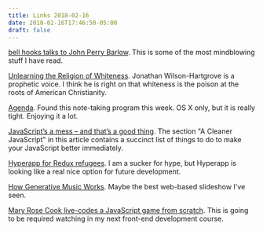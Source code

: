 ```yaml
---
title: Links 2018-02-16
date: 2018-02-16T17:46:50-05:00
draft: false
---
```


[bell hooks talks to John Perry Barlow](https://www.lionsroar.com/bell-hooks-talks-to-john-perry-barlow/). This is some of the most mindblowing stuff I have read.

[Unlearning the Religion of Whiteness](https://collegevilleinstitute.org/bearings/unlearning-religion-whiteness/). Jonathan Wilson-Hartgrove is a prophetic voice. I think he is right on that whiteness is the poison at the roots of American Christianity.

[Agenda](https://agenda.com/?utm_source=offscreenmag_com&utm_medium=email&utm_campaign=newsletter). Found this note-taking program this week. OS X only, but it is really tight. Enjoying it a lot.

[JavaScript’s a mess – and that’s a good thing](http://2ality.com/2018/02/js-backward-compatibility.html). The section "A Cleaner JavaScript" in this article contains a succinct list of things to do to make your JavaScript better immediately.

[Hyperapp for Redux refugees](https://medium.com/hyperapp/hyperapp-for-redux-refugees-2507c9dd1ddc). I am a sucker for hype, but Hyperapp is looking like a real nice option for future development.

[How Generative Music Works](http://teropa.info/loop/#/title). Maybe the best web-based slideshow I've seen.

[Mary Rose Cook live-codes a JavaScript game from scratch](https://vimeo.com/105955605). This is going to be required watching in my next front-end development course.
